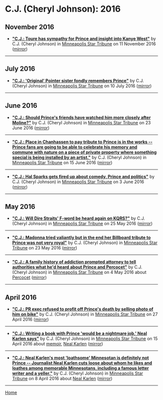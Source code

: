 # C.J. (Cheryl Johnson): 2016

## November 2016

 - [**"C.J.: Toure has sympathy for Prince and insight into Kanye West"**](http://www.startribune.com/c-j-tour-xe9-has-sympathy-for-prince-and-insight-into-kanye-west/400896771/) by C.J. (Cheryl Johnson) in [Minneapolis Star Tribune](http://www.startribune.com/) on 11 November 2016 ([mirror](https://web.archive.org/web/*/http://www.startribune.com/c-j-tour-xe9-has-sympathy-for-prince-and-insight-into-kanye-west/400896771/))

----

## July 2016

 - [**"C.J.: 'Original' Pointer sister fondly remembers Prince"**](http://www.startribune.com/c-j-original-pointer-sister-fondly-remembers-prince/386067761/) by C.J. (Cheryl Johnson) in [Minneapolis Star Tribune](http://www.startribune.com/) on 10 July 2016 ([mirror](https://web.archive.org/web/*/http://www.startribune.com/c-j-original-pointer-sister-fondly-remembers-prince/386067761/))

----

## June 2016

 - [**"C.J.: Should Prince's friends have watched him more closely after Moline?"**](http://www.startribune.com/c-j-should-prince-s-friends-have-watched-him-more-closely-after-moline/384051341/) by C.J. (Cheryl Johnson) in [Minneapolis Star Tribune](http://www.startribune.com/) on 23 June 2016 ([mirror](https://web.archive.org/web/*/http://www.startribune.com/c-j-should-prince-s-friends-have-watched-him-more-closely-after-moline/384051341/))

----

 - [**"C.J.: Place in Chanhassen to pay tribute to Prince is in the works -- Prince fans are going to be able to celebrate his memory and commune with nature on a piece of private property where something special is being installed by an artist."**](http://www.startribune.com/c-j-chanhassen-has-a-secret-of-its-own-about-prince/383196301/) by C.J. (Cheryl Johnson) in [Minneapolis Star Tribune](http://www.startribune.com/) on 15 June 2016 ([mirror](https://web.archive.org/web/*/http://www.startribune.com/c-j-chanhassen-has-a-secret-of-its-own-about-prince/383196301/))

----

 - [**"C.J.: Hal Sparks gets fired up about comedy, Prince and politics"**](http://www.startribune.com/c-j-hal-sparks-gets-fired-up-about-comedy-prince-and-politics/381818651/) by C.J. (Cheryl Johnson) in [Minneapolis Star Tribune](http://www.startribune.com/) on 3 June 2016 ([mirror](https://web.archive.org/web/*/http://www.startribune.com/c-j-hal-sparks-gets-fired-up-about-comedy-prince-and-politics/381818651/))

----

## May 2016

 - [**"C.J.: Will Dire Straits' F-word be heard again on KQRS?"**](http://www.startribune.com/c-j-will-dire-straits-f-word-be-heard-again-on-kqrs/380898071/) by C.J. (Cheryl Johnson) in [Minneapolis Star Tribune](http://www.startribune.com/) on 25 May 2016 ([mirror](https://web.archive.org/web/*/http://www.startribune.com/c-j-will-dire-straits-f-word-be-heard-again-on-kqrs/380898071/))

----

 - [**"C.J.: Madonna tried valiantly but in the end her Billboard tribute to Prince was not very royal"**](http://www.startribune.com/c-j-madonna-tried-valiantly-but-in-the-end-her-billboard-tribute-to-prince-was-not-very-royal/380583721/) by C.J. (Cheryl Johnson) in [Minneapolis Star Tribune](http://www.startribune.com/) on 23 May 2016 ([mirror](https://web.archive.org/web/*/http://www.startribune.com/c-j-madonna-tried-valiantly-but-in-the-end-her-billboard-tribute-to-prince-was-not-very-royal/380583721/))

----

 - [**"C.J.: A family history of addiction prompted attorney to tell authorities what he'd heard about Prince and Percocet"**](http://www.startribune.com/c-j-a-family-history-of-addiction-prompted-attorney-to-tell-authorities-what-he-d-heard-about-prince-and-percocet/378196251/) by C.J. (Cheryl Johnson) in [Minneapolis Star Tribune](http://www.startribune.com/) on 4 May 2016 about [Percocet](../../topics/percocet/index.md) ([mirror](https://web.archive.org/web/*/http://www.startribune.com/c-j-a-family-history-of-addiction-prompted-attorney-to-tell-authorities-what-he-d-heard-about-prince-and-percocet/378196251/))

----

## April 2016

 - [**"C.J.: PR exec refused to profit off Prince's death by selling photo of him on bike"**](http://www.startribune.com/c-j-pr-exec-refused-to-profit-off-prince-s-death-by-selling-photo-of-him-on-bike/377365091/) by C.J. (Cheryl Johnson) in [Minneapolis Star Tribune](http://www.startribune.com/) on 27 April 2016 ([mirror](https://web.archive.org/web/*/http://www.startribune.com/c-j-pr-exec-refused-to-profit-off-prince-s-death-by-selling-photo-of-him-on-bike/377365091/))

----

 - [**"C.J.: Writing a book with Prince 'would be a nightmare job,' Neal Karlen says"**](http://www.startribune.com/c-j-writing-a-book-with-prince-would-be-a-nightmare-job-says-neal-karlen-who-loves-the-purple-guy/375907901/) by C.J. (Cheryl Johnson) in [Minneapolis Star Tribune](http://www.startribune.com/) on 15 April 2016 about [memoir](../../topics/memoir/index.md), [Neal Karlen](../../topics/neal-karlen/index.md) ([mirror](https://web.archive.org/web/*/http://www.startribune.com/c-j-writing-a-book-with-prince-would-be-a-nightmare-job-says-neal-karlen-who-loves-the-purple-guy/375907901/))

----

 - [**"C.J.: Neal Karlen's most 'loathsome' Minnesotan is definitely not Prince -- Journalist Neal Karlen cuts loose about whom he likes and loathes among memorable Minnesotans, including a famous letter writer and a yeller."**](http://video.startribune.com/c-j-neal-karlen-s-most-loathsome-minnesotan-is-definitely-not-prince/375081441/) by C.J. (Cheryl Johnson) in [Minneapolis Star Tribune](http://www.startribune.com/) on 8 April 2016 about [Neal Karlen](../../topics/neal-karlen/index.md) ([mirror](https://web.archive.org/web/*/http://video.startribune.com/c-j-neal-karlen-s-most-loathsome-minnesotan-is-definitely-not-prince/375081441/))

----

[Home](../)
